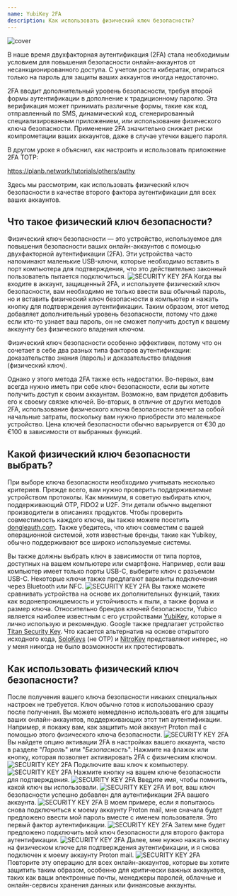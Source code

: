 ```yaml
---
name: YubiKey 2FA
description: Как использовать физический ключ безопасности?
---
```

![cover](assets/cover.webp)

В наше время двухфакторная аутентификация (2FA) стала необходимым условием для повышения безопасности онлайн-аккаунтов от несанкционированного доступа. С учетом роста кибератак, опираться только на пароль для защиты ваших аккаунтов иногда недостаточно.

2FA вводит дополнительный уровень безопасности, требуя второй формы аутентификации в дополнение к традиционному паролю. Эта верификация может принимать различные формы, такие как код, отправленный по SMS, динамический код, сгенерированный специализированным приложением, или использование физического ключа безопасности. Применение 2FA значительно снижает риски компрометации ваших аккаунтов, даже в случае утечки вашего пароля.

В другом уроке я объяснил, как настроить и использовать приложение 2FA TOTP:

https://planb.network/tutorials/others/authy

Здесь мы рассмотрим, как использовать физический ключ безопасности в качестве второго фактора аутентификации для всех ваших аккаунтов.

## Что такое физический ключ безопасности?

Физический ключ безопасности — это устройство, используемое для повышения безопасности ваших онлайн-аккаунтов с помощью двухфакторной аутентификации (2FA). Эти устройства часто напоминают маленькие USB-ключи, которые необходимо вставить в порт компьютера для подтверждения, что это действительно законный пользователь пытается подключиться.
![SECURITY KEY 2FA](assets/notext/01.webp)
Когда вы входите в аккаунт, защищенный 2FA, и используете физический ключ безопасности, вам необходимо не только ввести ваш обычный пароль, но и вставить физический ключ безопасности в компьютер и нажать кнопку для подтверждения аутентификации. Таким образом, этот метод добавляет дополнительный уровень безопасности, потому что даже если кто-то узнает ваш пароль, он не сможет получить доступ к вашему аккаунту без физического владения ключом.

Физический ключ безопасности особенно эффективен, потому что он сочетает в себе два разных типа факторов аутентификации: доказательство знания (пароль) и доказательство владения (физический ключ).

Однако у этого метода 2FA также есть недостатки. Во-первых, вам всегда нужно иметь при себе ключ безопасности, если вы хотите получить доступ к своим аккаунтам. Возможно, вам придется добавить его к своему связке ключей. Во-вторых, в отличие от других методов 2FA, использование физического ключа безопасности влечет за собой начальные затраты, поскольку вам нужно приобрести это маленькое устройство. Цена ключей безопасности обычно варьируется от €30 до €100 в зависимости от выбранных функций.

## Какой физический ключ безопасности выбрать?

При выборе ключа безопасности необходимо учитывать несколько критериев.
Прежде всего, вам нужно проверить поддерживаемые устройством протоколы. Как минимум, я советую выбирать ключ, поддерживающий OTP, FIDO2 и U2F. Эти детали обычно выделяют производители в описаниях продуктов. Чтобы проверить совместимость каждого ключа, вы также можете посетить [dongleauth.com](https://www.dongleauth.com/dongles/).
Также убедитесь, что ключ совместим с вашей операционной системой, хотя известные бренды, такие как Yubikey, обычно поддерживают все широко используемые системы.

Вы также должны выбрать ключ в зависимости от типа портов, доступных на вашем компьютере или смартфоне. Например, если ваш компьютер имеет только порты USB-C, выберите ключ с разъемом USB-C. Некоторые ключи также предлагают варианты подключения через Bluetooth или NFC.
![SECURITY KEY 2FA](assets/notext/02.webp)
Вы также можете сравнивать устройства на основе их дополнительных функций, таких как водонепроницаемость и устойчивость к пыли, а также форма и размер ключа.
Относительно брендов ключей безопасности, Yubico является наиболее известным с его устройствами [YubiKey](https://www.yubico.com/), которые я лично использую и рекомендую. Google также предлагает устройство [Titan Security Key](https://store.google.com/fr/product/titan_security_key). Что касается альтернатив на основе открытого исходного кода, [SoloKeys](https://solokeys.com/) (не OTP) и [NitroKey](https://www.nitrokey.com/products/nitrokeys) представляют интерес, но у меня никогда не было возможности их протестировать.
## Как использовать физический ключ безопасности?

После получения вашего ключа безопасности никаких специальных настроек не требуется. Ключ обычно готов к использованию сразу после получения. Вы можете немедленно использовать его для защиты ваших онлайн-аккаунтов, поддерживающих этот тип аутентификации. Например, я покажу вам, как защитить мой аккаунт Proton mail с помощью этого физического ключа безопасности.
![SECURITY KEY 2FA](assets/notext/03.webp)
Вы найдете опцию активации 2FA в настройках вашего аккаунта, часто в разделе "*Пароль*" или "*Безопасность*". Нажмите на флажок или кнопку, которая позволяет активировать 2FA с физическим ключом.
![SECURITY KEY 2FA](assets/notext/04.webp)
Подключите ваш ключ к компьютеру.
![SECURITY KEY 2FA](assets/notext/05.webp)
Нажмите кнопку на вашем ключе безопасности для подтверждения.
![SECURITY KEY 2FA](assets/notext/06.webp)
Введите имя, чтобы помнить, какой ключ вы использовали.
![SECURITY KEY 2FA](assets/notext/07.webp)
И вот, ваш ключ безопасности успешно добавлен для аутентификации 2FA вашего аккаунта.
![SECURITY KEY 2FA](assets/notext/08.webp)
В моем примере, если я попытаюсь снова подключиться к моему аккаунту Proton mail, мне сначала будет предложено ввести мой пароль вместе с именем пользователя. Это первый фактор аутентификации.
![SECURITY KEY 2FA](assets/notext/09.webp)
Затем мне будет предложено подключить мой ключ безопасности для второго фактора аутентификации.
![SECURITY KEY 2FA](assets/notext/10.webp)
Далее, мне нужно нажать кнопку на физическом ключе для подтверждения аутентификации, и я снова подключен к моему аккаунту Proton mail.
![SECURITY KEY 2FA](assets/notext/11.webp)
Повторите эту операцию для всех онлайн-аккаунтов, которые вы хотите защитить таким образом, особенно для критически важных аккаунтов, таких как ваши электронные почты, менеджеры паролей, облачные и онлайн-сервисы хранения данных или финансовые аккаунты.